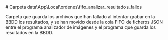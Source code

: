\# Carpeta data\\App\\Local\\ordenes\\fifo\_analizar\_resultados\_fallos

Carpeta que guarda los archivos que han fallado al intentar grabar en la BBDD los resultados, y se han movido desde la cola FIFO de ficheros JSON entre el programa analizador de imágenes y el programa que guarda los resultados en la BBDD.


